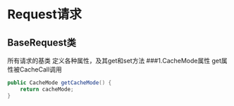 # Request请求
## BaseRequest类
所有请求的基类
定义各种属性，及其get和set方法
###1.CacheMode属性
get属性被CacheCall调用
```java
public CacheMode getCacheMode() {
    return cacheMode;
}
```
